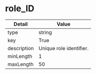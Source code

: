 # role_ID
| Detail | Value |
| ------ | ----- |
| type | string |
| key | True |
| description | Unique role identifier. |
| minLength | 1 |
| maxLength | 50 |
